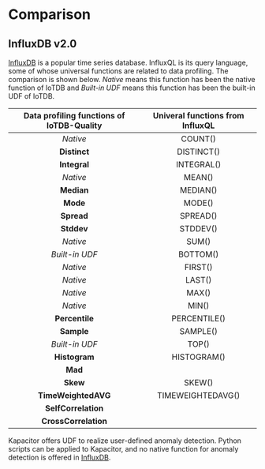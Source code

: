 # Comparison

## InfluxDB v2.0

[InfluxDB](https://www.influxdata.com/products/influxdb/) is a popular time series database.
InfluxQL is its query language, some of whose universal functions are related to data profiling.
The comparison is shown below. *Native* means this function has been the native function of IoTDB and *Built-in UDF* means this function has been the built-in UDF of IoTDB. 

 

| Data profiling functions of IoTDB-Quality | Univeral functions from InfluxQL |
| :---------------------------------------: | :------------------------------: |
|                 *Native*                  |             COUNT()              |
|               **Distinct**                |            DISTINCT()            |
|               **Integral**                |            INTEGRAL()            |
|                 *Native*                  |              MEAN()              |
|                **Median**                 |             MEDIAN()             |
|                 **Mode**                  |              MODE()              |
|                **Spread**                 |             SPREAD()             |
|                **Stddev**                 |             STDDEV()             |
|                 *Native*                  |              SUM()               |
|              *Built-in UDF*               |             BOTTOM()             |
|                 *Native*                  |             FIRST()              |
|                 *Native*                  |              LAST()              |
|                 *Native*                  |              MAX()               |
|                 *Native*                  |              MIN()               |
|              **Percentile**               |           PERCENTILE()           |
|                **Sample**                 |             SAMPLE()             |
|              *Built-in UDF*               |              TOP()               |
|               **Histogram**               |           HISTOGRAM()            |
|                  **Mad**                  |                                  |
|                 **Skew**                  |              SKEW()              |
|            **TimeWeightedAVG**            |        TIMEWEIGHTEDAVG()         |
|            **SelfCorrelation**            |                                  |
|           **CrossCorrelation**            |                                  |

Kapacitor offers UDF to realize user-defined anomaly detection. Python scripts can be applied to Kapacitor, and no native function for anomaly detection is offered in [InfluxDB](https://www.influxdata.com/products/influxdb/).
